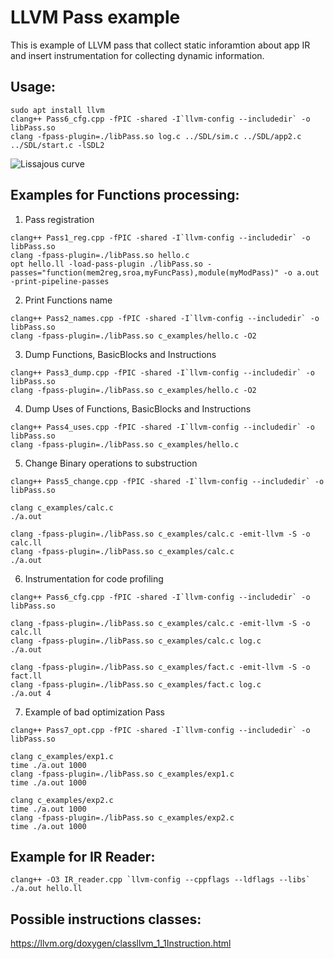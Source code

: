# LLVM Pass example
This is example of LLVM pass that collect static inforamtion about app IR and insert instrumentation for collecting dynamic information.


## Usage:
```
sudo apt install llvm
clang++ Pass6_cfg.cpp -fPIC -shared -I`llvm-config --includedir` -o libPass.so
clang -fpass-plugin=./libPass.so log.c ../SDL/sim.c ../SDL/app2.c ../SDL/start.c -lSDL2
```
![Lissajous curve](https://github.com/user-attachments/assets/0fded2a6-a511-4505-8995-47a2670a1c8d)


## Examples for Functions processing:
1. Pass registration
```
clang++ Pass1_reg.cpp -fPIC -shared -I`llvm-config --includedir` -o libPass.so
clang -fpass-plugin=./libPass.so hello.c
opt hello.ll -load-pass-plugin ./libPass.so -passes="function(mem2reg,sroa,myFuncPass),module(myModPass)" -o a.out -print-pipeline-passes
```
2. Print Functions name
```
clang++ Pass2_names.cpp -fPIC -shared -I`llvm-config --includedir` -o libPass.so 
clang -fpass-plugin=./libPass.so c_examples/hello.c -O2
```
3. Dump Functions, BasicBlocks and Instructions
```
clang++ Pass3_dump.cpp -fPIC -shared -I`llvm-config --includedir` -o libPass.so
clang -fpass-plugin=./libPass.so c_examples/hello.c -O2
```
4. Dump Uses of Functions, BasicBlocks and Instructions
```
clang++ Pass4_uses.cpp -fPIC -shared -I`llvm-config --includedir` -o libPass.so
clang -fpass-plugin=./libPass.so c_examples/hello.c
```
5. Change Binary operations to substruction
```
clang++ Pass5_change.cpp -fPIC -shared -I`llvm-config --includedir` -o libPass.so

clang c_examples/calc.c
./a.out

clang -fpass-plugin=./libPass.so c_examples/calc.c -emit-llvm -S -o calc.ll
clang -fpass-plugin=./libPass.so c_examples/calc.c
./a.out
```
6. Instrumentation for code profiling
```
clang++ Pass6_cfg.cpp -fPIC -shared -I`llvm-config --includedir` -o libPass.so

clang -fpass-plugin=./libPass.so c_examples/calc.c -emit-llvm -S -o calc.ll
clang -fpass-plugin=./libPass.so c_examples/calc.c log.c
./a.out

clang -fpass-plugin=./libPass.so c_examples/fact.c -emit-llvm -S -o fact.ll
clang -fpass-plugin=./libPass.so c_examples/fact.c log.c
./a.out 4
```
7. Example of bad optimization Pass
```
clang++ Pass7_opt.cpp -fPIC -shared -I`llvm-config --includedir` -o libPass.so

clang c_examples/exp1.c
time ./a.out 1000
clang -fpass-plugin=./libPass.so c_examples/exp1.c
time ./a.out 1000

clang c_examples/exp2.c
time ./a.out 1000
clang -fpass-plugin=./libPass.so c_examples/exp2.c
time ./a.out 1000
```
## Example for IR Reader:
```
clang++ -O3 IR_reader.cpp `llvm-config --cppflags --ldflags --libs`
./a.out hello.ll
```

## Possible instructions classes:
https://llvm.org/doxygen/classllvm_1_1Instruction.html
